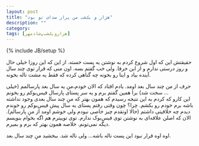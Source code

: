 ```yaml
---
layout: post
title: "هزار و یک‌شب من پراز صدای تو بود"
description: ""
category: 
tags: [هزارویک‌شب,شادمهر]
---
```

{% include JB/setup %}
<p>
حقیقتش این که اول شروع کردم به نوشتن یه پست خسته. از این که این روزا خیلی حال و روز درستی ندارم و از این حرفا. ولی خب گفتم بسه. اون منی که قرار توی چند سال آینده بیاد و اینا رو بخونه چه گناهی کرده که فقط یه مشت ناله بخونه. 
</p>
<p>
حرف از من چند سال بعد اومد. یادم افتاد که الان خودم،منِ یه سال بعد پارسالمم (خیلی سخت شد) برا همین گفتم برم و یه سر پستای پارسال فیس‌بوکم رو بخونم ... <br>
این کارو که کردم به این نتیجه رسیدم که همون بهتر که منِ چند سال بعدی وجود نداشته باشه برم خودم رو بکشم. چرا؟ چون وقتی رفتم پستای یه سال پیش فیس‌بوکم رو خوندم دیدم چه خلاقیتی داشتم (حالا اونقدم چیز خاصی نبودم ولی خوشم اومد از منِ پارسالم). الان که اصلن علاقه‌ای به نوشتن توی فیس‌بوک ندارم. توی توییترم هم اگه بخوام بنویسم دیگه نمی‌تونم.
خلاصه همون بهتر که برم و بمیرم.
</p>
<p>
اوه اوه قرار نبود این پست ناله باشه... ولی ناله شد. ببخشید منِ چند سال بعد.
</p>
